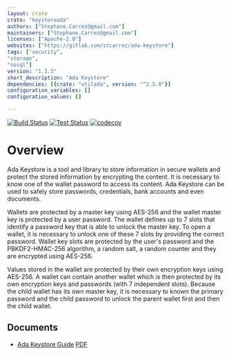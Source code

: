 ```yaml
---
layout: crate
crate: "keystoreada"
authors: ["Stephane.Carrez@gmail.com"]
maintainers: ["Stephane.Carrez@gmail.com"]
licenses: ["Apache-2.0"]
websites: ["https://gitlab.com/stcarrez/ada-keystore"]
tags: ["security",
"storage",
"nosql"]
version: "1.3.3"
short_description: "Ada Keystore"
dependencies: [{crate: "utilada", version: "^2.5.0"}]
configuration_variables: []
configuration_values: []

---
```

[![Build Status](https://img.shields.io/jenkins/s/https/jenkins.vacs.fr/Bionic-Ada-Keystore.svg)](http://jenkins.vacs.fr/job/Bionic-Ada-Keystore/)
[![Test Status](https://img.shields.io/jenkins/t/https/jenkins.vacs.fr/Bionic-Ada-Keystore.svg)](http://jenkins.vacs.fr/job/Bionic-Ada-Keystore/)
[![codecov](https://codecov.io/gh/stcarrez/ada-keystore/branch/master/graph/badge.svg)](https://codecov.io/gh/stcarrez/ada-keystore)

# Overview

Ada Keystore is a tool and library to store information in secure wallets
and protect the stored information by encrypting the content.
It is necessary to know one of the wallet password to access its content.
Ada Keystore can be used to safely store passwords, credentials,
bank accounts and even documents.

Wallets are protected by a master key using AES-256 and the wallet
master key is protected by a user password.
The wallet defines up to 7 slots that identify
a password key that is able to unlock the master key.  To open a wallet,
it is necessary to unlock one of these 7 slots by providing the correct
password.  Wallet key slots are protected by the user's password
and the PBKDF2-HMAC-256 algorithm, a random salt, a random counter
and they are encrypted using AES-256.

Values stored in the wallet are protected by their own encryption keys
using AES-256.  A wallet can contain another wallet which is then
protected by its own encryption keys and passwords (with 7 independent slots).
Because the child wallet has its own master key, it is necessary to known
the primary password and the child password to unlock the parent wallet
first and then the child wallet.

## Documents

* [Ada Keystore Guide](https://ada-keystore.readthedocs.io/en/latest/) [PDF](https://github.com/stcarrez/ada-keystore/blob/master/docs/keystore-book.pdf)



